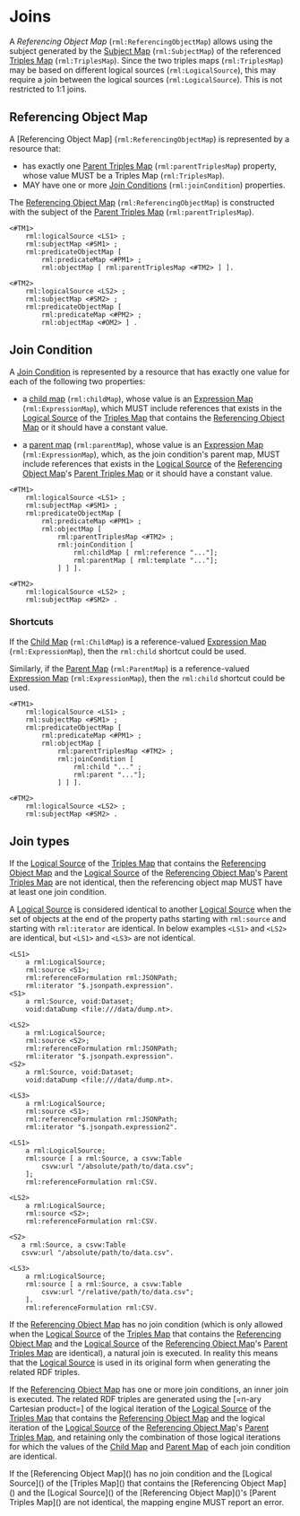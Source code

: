 # Joins

A <dfn>Referencing Object Map</dfn> (`rml:ReferencingObjectMap`) allows
using the subject generated by the [Subject Map]() (`rml:SubjectMap`)
of the referenced [Triples Map]() (`rml:TriplesMap`).
Since the two triples maps (`rml:TriplesMap`) may be based on
different logical sources (`rml:LogicalSource`),
this may require a join between the logical sources (`rml:LogicalSource`).
This is not restricted to 1:1 joins.

## Referencing Object Map

A [Referencing Object Map] (`rml:ReferencingObjectMap`) is represented by a resource that:

* has exactly one [Parent Triples Map]() (`rml:parentTriplesMap`) property,
  whose value MUST be a Triples Map (`rml:TriplesMap`).
* MAY have one or more [Join Conditions]()  (`rml:joinCondition`) properties.

The [Referencing Object Map]() (`rml:ReferencingObjectMap`)
is constructed with the subject of the [Parent Triples Map]() (`rml:parentTriplesMap`).

```
<#TM1> 
    rml:logicalSource <LS1> ;
    rml:subjectMap <#SM1> ;
    rml:predicateObjectMap [
        rml:predicateMap <#PM1> ;
        rml:objectMap [ rml:parentTriplesMap <#TM2> ] ]. 

<#TM2> 
    rml:logicalSource <LS2> ;
    rml:subjectMap <#SM2> ;
    rml:predicateObjectMap [
        rml:predicateMap <#PM2> ;
        rml:objectMap <#OM2> ] .
```

## Join Condition

A [Join Condition]() is represented by a resource that
has exactly one value for each of the following two properties:

* a [child map]() (`rml:childMap`),
  whose value is an [Expression Map]() (`rml:ExpressionMap`), which
  MUST include references that exists in the [Logical Source]()
  of the [Triples Map]() that contains the [Referencing Object Map]()
  or it should have a constant value.

* a [parent map]() (`rml:parentMap`),
  whose value is an [Expression Map]() (`rml:ExpressionMap`), which,
  as the join condition's parent map,
  MUST include references that exists in the [Logical Source]()
  of the [Referencing Object Map]()'s [Parent Triples Map]()
  or it should have a constant value.

```
<#TM1> 
    rml:logicalSource <LS1> ;
    rml:subjectMap <#SM1> ;
    rml:predicateObjectMap [
        rml:predicateMap <#PM1> ;
        rml:objectMap [ 
            rml:parentTriplesMap <#TM2> ;
            rml:joinCondition [
                rml:childMap [ rml:reference "..."];
                rml:parentMap [ rml:template "..."]; 
            ] ] ]. 

<#TM2> 
    rml:logicalSource <LS2> ;
    rml:subjectMap <#SM2> .
```

### Shortcuts

If the [Child Map]() (`rml:ChildMap`) is a reference-valued [Expression Map]() (`rml:ExpressionMap`),
then the `rml:child` shortcut could be used.

Similarly, if the [Parent Map]() (`rml:ParentMap`) is a reference-valued [Expression Map]() (`rml:ExpressionMap`),
then the `rml:child` shortcut could be used.

```
<#TM1> 
    rml:logicalSource <LS1> ;
    rml:subjectMap <#SM1> ;
    rml:predicateObjectMap [
        rml:predicateMap <#PM1> ;
        rml:objectMap [ 
            rml:parentTriplesMap <#TM2> ;
            rml:joinCondition [
                rml:child "..." ;
                rml:parent "..."]; 
            ] ] ]. 

<#TM2> 
    rml:logicalSource <LS2> ;
    rml:subjectMap <#SM2> .
```
## Join types

If the [Logical Source]() of the [Triples Map]() that contains the [Referencing Object Map]() 
and the [Logical Source]() of the [Referencing Object Map]()'s [Parent Triples Map]() are not identical, 
then the referencing object map MUST have at least one join condition.

A [Logical Source]() is considered identical to another [Logical Source]() 
when the set of objects at the end of the property paths starting with `rml:source` and starting with `rml:iterator` are identical. 
In below examples `<LS1>` and `<LS2>` are identical, but `<LS1>` and `<LS3>` are not identical. 
```
<LS1>
    a rml:LogicalSource; 
    rml:source <S1>;
    rml:referenceFormulation rml:JSONPath;
    rml:iterator "$.jsonpath.expression".
<S1> 
    a rml:Source, void:Dataset;
    void:dataDump <file:///data/dump.nt>. 
    
<LS2>
    a rml:LogicalSource; 
    rml:source <S2>;
    rml:referenceFormulation rml:JSONPath;
    rml:iterator "$.jsonpath.expression".
<S2> 
    a rml:Source, void:Dataset;
    void:dataDump <file:///data/dump.nt>.   
   
<LS3>
    a rml:LogicalSource; 
    rml:source <S1>;
    rml:referenceFormulation rml:JSONPath;
    rml:iterator "$.jsonpath.expression2".   
```

```
<LS1>
    a rml:LogicalSource; 
    rml:source [ a rml:Source, a csvw:Table
        csvw:url "/absolute/path/to/data.csv";
    ];
    rml:referenceFormulation rml:CSV.
    
<LS2>
    a rml:LogicalSource; 
    rml:source <S2>;
    rml:referenceFormulation rml:CSV.
    
<S2> 
   a rml:Source, a csvw:Table
   csvw:url "/absolute/path/to/data.csv".
  
<LS3>
    a rml:LogicalSource; 
    rml:source [ a rml:Source, a csvw:Table
        csvw:url "/relative/path/to/data.csv";
    ].
    rml:referenceFormulation rml:CSV.  
```

If the [Referencing Object Map]() has no join condition 
(which is only allowed when the [Logical Source]() of the [Triples Map]() that contains the [Referencing Object Map]()
and the [Logical Source]() of the [Referencing Object Map]()'s [Parent Triples Map]() are identical), a natural join is executed. 
In reality this means that the [Logical Source]() is used in its original form when generating the related RDF triples.   

If the [Referencing Object Map]() has one or more join conditions, an inner join is executed. 
The related RDF triples are generated using the [=n-ary Cartesian product=] 
of the logical iteration of the [Logical Source]() of the [Triples Map]() that contains the [Referencing Object Map]()
and the logical iteration of the [Logical Source]() of the [Referencing Object Map]()'s [Parent Triples Map](), and
retaining only the combination of those logical iterations for which the values of the [Child Map]() and [Parent Map]() of each join condition are identical.

<aside class="note">
If the [Referencing Object Map]() has no join condition and the [Logical Source]() of the [Triples Map]() that contains the [Referencing Object Map]()
and the [Logical Source]() of the [Referencing Object Map]()'s [Parent Triples Map]() are not identical, the mapping engine MUST report an error.
</aside>
